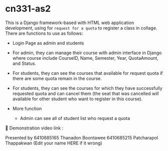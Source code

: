 # cn331-as2
This is a Django framework-based with HTML web application development, using for `request for a quota` to register a class in collage. 
There are functions to use as follows:
* Login Page as admin and students
* For admin, they can manage their course with admin interface in Django where course include CourseID, Name, Semester, Year, QuotaAmount, and Status.
* For students, they can see the courses that available for request quota if there are some quota remain in the course.
* For students, they can see the courses for which they have successfully requested quota and can cancel them (the seat that was cancelled will available for other student who want to register in this course).

* More function
  - Admin can see all of student list who request a quota

🔗 Demonstration video link :

Presented by
6410685165 Thanadon Boontawee
6410685215 Patcharapol Thappakwan (Edit your name HERE if it wrong)